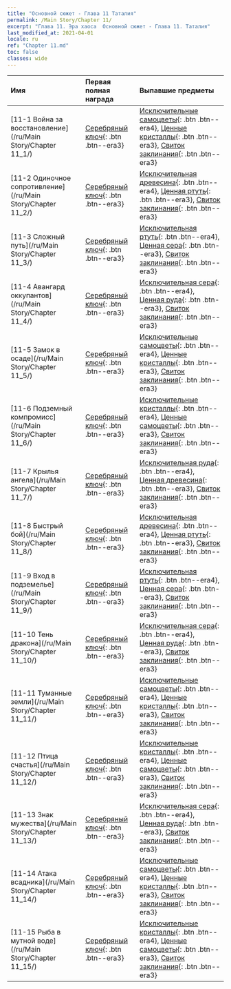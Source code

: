 ```yaml
---
title: "Основной сюжет - Глава 11 Таталия"
permalink: /Main Story/Chapter 11/
excerpt: "Глава 11. Эра хаоса  Основной сюжет - Глава 11. Таталия"
last_modified_at: 2021-04-01
locale: ru
ref: "Chapter 11.md"
toc: false
classes: wide
---
```


  | Имя |  Первая полная награда | Выпавшие предметы |
  |:------------|:------------|:------------| 
  | [11-1 Война за восстановление](/ru/Main Story/Chapter 11_1/) | [Серебряный ключ](/ru/Items/con_693/){: .btn .btn--era3} | [Исключительные самоцветы](/ru/Items/mat_37/){: .btn .btn--era4}, [Ценные кристаллы](/ru/Items/mat_31/){: .btn .btn--era3}, [Свиток заклинания](/ru/Items/con_694/){: .btn .btn--era3} |
  | [11-2 Одиночное сопротивление](/ru/Main Story/Chapter 11_2/) | [Серебряный ключ](/ru/Items/con_693/){: .btn .btn--era3} | [Исключительная древесина](/ru/Items/mat_34/){: .btn .btn--era4}, [Ценная ртуть](/ru/Items/mat_28/){: .btn .btn--era3}, [Свиток заклинания](/ru/Items/con_694/){: .btn .btn--era3} |
  | [11-3 Сложный путь](/ru/Main Story/Chapter 11_3/) | [Серебряный ключ](/ru/Items/con_693/){: .btn .btn--era3} | [Исключительная ртуть](/ru/Items/mat_35/){: .btn .btn--era4}, [Ценная сера](/ru/Items/mat_29/){: .btn .btn--era3}, [Свиток заклинания](/ru/Items/con_694/){: .btn .btn--era3} |
  | [11-4 Авангард оккупантов](/ru/Main Story/Chapter 11_4/) | [Серебряный ключ](/ru/Items/con_693/){: .btn .btn--era3} | [Исключительная сера](/ru/Items/mat_36/){: .btn .btn--era4}, [Ценная руда](/ru/Items/mat_26/){: .btn .btn--era3}, [Свиток заклинания](/ru/Items/con_694/){: .btn .btn--era3} |
  | [11-5 Замок в осаде](/ru/Main Story/Chapter 11_5/) | [Серебряный ключ](/ru/Items/con_693/){: .btn .btn--era3} | [Исключительные самоцветы](/ru/Items/mat_37/){: .btn .btn--era4}, [Ценные кристаллы](/ru/Items/mat_31/){: .btn .btn--era3}, [Свиток заклинания](/ru/Items/con_694/){: .btn .btn--era3} |
  | [11-6 Подземный компромисс](/ru/Main Story/Chapter 11_6/) | [Серебряный ключ](/ru/Items/con_693/){: .btn .btn--era3} | [Исключительные кристаллы](/ru/Items/mat_38/){: .btn .btn--era4}, [Ценные самоцветы](/ru/Items/mat_30/){: .btn .btn--era3}, [Свиток заклинания](/ru/Items/con_694/){: .btn .btn--era3} |
  | [11-7 Крылья ангела](/ru/Main Story/Chapter 11_7/) | [Серебряный ключ](/ru/Items/con_693/){: .btn .btn--era3} | [Исключительная руда](/ru/Items/mat_33/){: .btn .btn--era4}, [Ценная древесина](/ru/Items/mat_27/){: .btn .btn--era3}, [Свиток заклинания](/ru/Items/con_694/){: .btn .btn--era3} |
  | [11-8 Быстрый бой](/ru/Main Story/Chapter 11_8/) | [Серебряный ключ](/ru/Items/con_693/){: .btn .btn--era3} | [Исключительная древесина](/ru/Items/mat_34/){: .btn .btn--era4}, [Ценная ртуть](/ru/Items/mat_28/){: .btn .btn--era3}, [Свиток заклинания](/ru/Items/con_694/){: .btn .btn--era3} |
  | [11-9 Вход в подземелье](/ru/Main Story/Chapter 11_9/) | [Серебряный ключ](/ru/Items/con_693/){: .btn .btn--era3} | [Исключительная ртуть](/ru/Items/mat_35/){: .btn .btn--era4}, [Ценная сера](/ru/Items/mat_29/){: .btn .btn--era3}, [Свиток заклинания](/ru/Items/con_694/){: .btn .btn--era3} |
  | [11-10 Тень дракона](/ru/Main Story/Chapter 11_10/) | [Серебряный ключ](/ru/Items/con_693/){: .btn .btn--era3} | [Исключительная сера](/ru/Items/mat_36/){: .btn .btn--era4}, [Ценная руда](/ru/Items/mat_26/){: .btn .btn--era3}, [Свиток заклинания](/ru/Items/con_694/){: .btn .btn--era3} |
  | [11-11 Туманные земли](/ru/Main Story/Chapter 11_11/) | [Серебряный ключ](/ru/Items/con_693/){: .btn .btn--era3} | [Исключительные самоцветы](/ru/Items/mat_37/){: .btn .btn--era4}, [Ценные кристаллы](/ru/Items/mat_31/){: .btn .btn--era3}, [Свиток заклинания](/ru/Items/con_694/){: .btn .btn--era3} |
  | [11-12 Птица счастья](/ru/Main Story/Chapter 11_12/) | [Серебряный ключ](/ru/Items/con_693/){: .btn .btn--era3} | [Исключительные кристаллы](/ru/Items/mat_38/){: .btn .btn--era4}, [Ценные самоцветы](/ru/Items/mat_30/){: .btn .btn--era3}, [Свиток заклинания](/ru/Items/con_694/){: .btn .btn--era3} |
  | [11-13 Знак мужества](/ru/Main Story/Chapter 11_13/) | [Серебряный ключ](/ru/Items/con_693/){: .btn .btn--era3} | [Исключительная сера](/ru/Items/mat_36/){: .btn .btn--era4}, [Ценная руда](/ru/Items/mat_26/){: .btn .btn--era3}, [Свиток заклинания](/ru/Items/con_694/){: .btn .btn--era3} |
  | [11-14 Атака всадника](/ru/Main Story/Chapter 11_14/) | [Серебряный ключ](/ru/Items/con_693/){: .btn .btn--era3} | [Исключительные самоцветы](/ru/Items/mat_37/){: .btn .btn--era4}, [Ценные кристаллы](/ru/Items/mat_31/){: .btn .btn--era3}, [Свиток заклинания](/ru/Items/con_694/){: .btn .btn--era3} |
  | [11-15 Рыба в мутной воде](/ru/Main Story/Chapter 11_15/) | [Серебряный ключ](/ru/Items/con_693/){: .btn .btn--era3} | [Исключительные кристаллы](/ru/Items/mat_38/){: .btn .btn--era4}, [Ценные самоцветы](/ru/Items/mat_30/){: .btn .btn--era3}, [Свиток заклинания](/ru/Items/con_694/){: .btn .btn--era3} |
